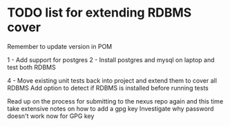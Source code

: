 # TODO list for extending RDBMS cover

Remember to update version in POM

1 - Add support for postgres
2 - Install postgres and mysql on laptop and test both RDBMS

4 - Move existing unit tests back into project and extend them to cover all RDBMS
    Add option to detect if RDBMS is installed before running tests


Read up on the process for submitting to the nexus repo again
and this time take extensive notes on how to add a gpg key
Investigate why password doesn't work now for GPG key

